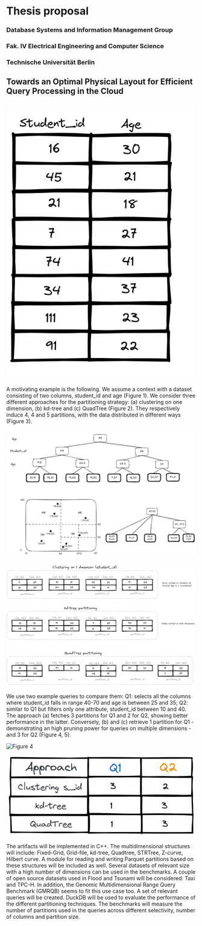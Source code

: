 # Thesis proposal

### Database Systems and Information Management Group
### Fak. IV Electrical Engineering and Computer Science
### Technische Universität Berlin

## Towards an Optimal Physical Layout for Efficient Query Processing in the Cloud

![Figure 1](1-dataset.png)

A motivating example is the following. We assume a context with a dataset consisting of two columns, student\_id and age (Figure 1). We consider three different approaches for the partitioning strategy: (a) clustering on one dimension, (b) kd-tree and (c) QuadTree (Figure 2). They respectively induce 4, 4 and 5 partitions, with the data distributed in different ways (Figure 3).

![Figure 2](2-trees.png)

![Figure 3](3-partitions.png)

We use two example queries to compare them: Q1: selects all the columns where student\_id falls in range 40-70 and age is between 25 and 35; Q2: similar to Q1 but filters only one attribute, student\_id between 10 and 40. The approach (a) fetches 3 partitions for Q1 and 2 for Q2, showing better performance in the latter. Conversely, (b) and (c) retrieve 1 partition for Q1 - demonstrating an high pruning power for queries on multiple dimensions - and 3 for Q2 (Figure 4, 5). 

![Figure 4](4-partitioning-queries.png)

![Figure 5](5-results.png)

The artifacts will be implemented in C++. The multidimensional structures will include: Fixed-Grid, Grid-file, kd-tree, Quadtree, STRTree, Z-curve, Hilbert curve. A module for reading and writing Parquet partitions based on these structures will be included as well. Several datasets of relevant size with a high number of dimensions can be used in the benchmarks. A couple of open source datasets used in Flood and Tsunami will be considered: Taxi and TPC-H. In addition, the Genomic Multidimensional Range Query Benchmark (GMRQB) seems to fit this use case too. A set of relevant queries will be created. DuckDB will be used to evaluate the performance of the different partitioning techniques. The benchmarks will measure the number of partitions used in the queries across different selectivity, number of columns and partition size.
